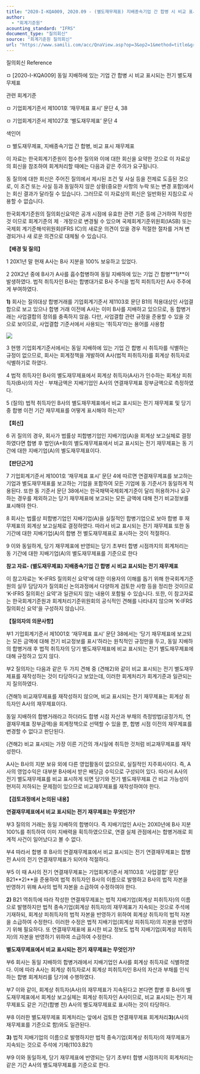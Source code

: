 ```yaml
---
title: "2020-I-KQA009, 2020.09 - (별도재무제표) 지배종속기업 간 합병 시 비교 표시되는 전기 재무제표"
author:
  - "회계기준원"
acounting_standard: "IFRS"
document_type: "질의회신"
source: "회계기준원 질의회신"
url: "https://www.samili.com/acc/QnaView.asp?op=3&op2=1&method=title&group=2122-15;1&orgcode=0&searchword=&page=6&code=2020%2DI%2DKQA009%3A20200924"
---
```

질의회신 Reference

ㅁ \[2020-I-KQA009\] 동일 지배하에 있는 기업 간 합병 시 비교 표시되는 전기 별도재무제표

관련 회계기준

ㅁ 기업회계기준서 제1001호 ‘재무제표 표시’ 문단 4, 38

ㅁ 기업회계기준서 제1027호 ‘별도재무제표’ 문단 4

색인어

ㅁ 별도재무제표, 지배종속기업 간 합병, 비교 표시 재무제표

  

이 자료는 한국회계기준원이 접수한 질의와 이에 대한 회신을 요약한 것으로 이 자료상의 회신을 참조하여 회계처리할 때에는 다음과 같은 주의가 요구됩니다.

동 질의에 대한 회신은 주어진 질의에서 제시된 조건 및 사실 등을 전제로 도출된 것으로, 이 조건 또는 사실 등과 동일하지 않은 상황(중요한 사항의 누락 또는 변경 포함)에서는 회신 결과가 달라질 수 있습니다. 그러므로 이 자료상의 회신은 일반화된 지침으로 사용할 수 없습니다.

한국회계기준원의 질의회신요약은 공개 시점에 유효한 관련 기준 등에 근거하여 작성한 것 이므로 회계기준의 제ㆍ개정으로 변경될 수 있으며 국제회계기준위원회(IASB) 또는 국제회 계기준해석위원회(IFRS IC)의 새로운 의견이 있을 경우 적절한 절차를 거쳐 변경되거나 새 로운 의견으로 대체될 수 있습니다.

  
  

**【배경 및 질의】**

  

1 20X1년 말 현재 A사는 B사 지분을 100% 보유하고 있었다.

  

2 20X2년 중에 B사가 A사를 흡수합병하여 동일 지배하에 있는 기업 간 합병**1)**이 발생하였다. 법적 취득자인 B사는 합병대가로 B사 주식을 법적 피취득자인 A사 주주에게 부여하였다.

**1)** 회사는 질의대상 합병거래를 기업회계기준서 제1103호 문단 B1의 적용대상인 사업결합으로 보고 있으나 합병 거래 이전에 A사는 이미 B사를 지배하고 있으므로, 동 합병거래는 사업결합의 정의를 충족하지 않음. 다만, 사업결합 관련 규정을 준용할 수 있을 것으로 보이므로, 사업결합 기준서에서 사용되는 ‘취득자’라는 용어를 사용함

![](https://www.samili.com/mImage/etc/organ/2020/2020-I-KQA009-1.GIF)

  

3 현행 기업회계기준서에서는 동일 지배하에 있는 기업 간 합병 시 취득자를 식별하는 규정이 없으므로, 회사는 회계정책을 개발하여 A사(법적 피취득자)를 회계상 취득자로 식별하기로 하였다.

  

4 법적 취득자인 B사의 별도재무제표에서 회계상 취득자(A사)가 인수하는 회계상 피취득자(B사)의 자산ㆍ부채금액은 지배기업인 A사의 연결재무제표 장부금액으로 측정하였다.

  

5 (질의) 법적 취득자인 B사의 별도재무제표에서 비교 표시되는 전기 재무제표 및 당기 중 합병 이전 기간 재무제표를 어떻게 표시해야 하는지?

  
  

**【회신】**

  

6 귀 질의의 경우, 회사가 법률상 피합병기업인 지배기업(A)을 회계상 보고실체로 결정하였다면 합병 후 법인(A+B)의 별도재무제표에서 비교 표시되는 전기 재무제표는 동 기간에 대한 지배기업(A)의 별도재무제표이다.

  
  

**【판단근거】**

  

7 기업회계기준서 제1001호 ‘재무제표 표시’ 문단 4에 따르면 연결재무제표를 보고하는 기업과 별도재무제표를 보고하는 기업을 포함하여 모든 기업에 동 기준서가 동일하게 적용된다. 또한 동 기준서 문단 38에서는 한국채택국제회계기준이 달리 허용하거나 요구하는 경우를 제외하고는 당기 재무제표에 보고되는 모든 금액에 대해 전기 비교정보를 표시해야 한다.

  

8 회사는 법률상 피합병기업인 지배기업(A)을 실질적인 합병기업으로 보아 합병 후 재무제표의 회계상 보고실체로 결정하였다. 따라서 비교 표시되는 전기 재무제표 또한 동 기간에 대한 지배기업(A)의 합병 전 별도재무제표로 표시하는 것이 적절하다.

  

9 이와 동일하게, 당기 재무제표에 반영되는 당기 초부터 합병 시점까지의 회계처리는 동 기간에 대한 지배기업(A)의 별도재무제표를 기준으로 한다

  
  

**참고 자료- (별도재무제표) 지배종속기업 간 합병 시 비교 표시되는 전기 재무제표**

이 참고자료는 ‘K-IFRS 질의회신 요약'에 대한 이용자의 이해를 돕기 위해 한국회계기준원의 실무 담당자가 질의회신 논의과정에서 다양하게 검토한 사항 등을 정리한 것이므로 ‘K-IFRS 질의회신 요약'과 일관되지 않는 내용이 포함될 수 있습니다. 또한, 이 참고자료는 한국회계기준원과 회계처리기준위원회의 공식적인 견해를 나타내지 않으며 ‘K-IFRS 질의회신 요약'을 구성하지 않습니다.

  

**【질의자의 의문사항】**

  

부1 기업회계기준서 제1001호 ‘재무제표 표시’ 문단 38에서는 ‘당기 재무제표에 보고되는 모든 금액에 대해 전기 비교정보를 표시’하라는 원칙적인 규정만을 두고, 동일 지배하의 합병거래 후 법적 취득자의 당기 별도재무제표에 비교 표시되는 전기 별도재무제표에 대해 규정하고 있지 않다.

  

부2 질의자는 다음과 같은 두 가지 견해 중 (견해2)와 같이 비교 표시되는 전기 별도재무제표를 재작성하는 것이 타당하다고 보았는데, 이러한 회계처리가 회계기준과 일관되는지 질의하였다.

(견해1) 비교재무제표를 재작성하지 않으며, 비교 표시되는 전기 재무제표는 회계상 취득자인 A사의 재무제표이다.

동일 지배하의 합병거래라고 하더라도 합병 시점 자산과 부채의 측정방법(공정가치, 연결재무제표 장부금액)을 회계정책으로 선택할 수 있을 뿐, 합병 시점 이전의 재무제표를 변경할 수 없다고 판단된다.

(견해2) 비교 표시되는 가장 이른 기간의 개시일에 취득한 것처럼 비교재무제표를 재작성한다.

A사는 B사의 지분 보유 외에 다른 영업활동이 없으므로, 실질적인 지주회사이다. 즉, A사의 영업수익은 대부분 B사에서 받은 배당금 수익으로 구성되어 있다. 따라서 A사의 전기 별도재무제표를 비교 표시하게 되면 당기와 전기 별도재무제표 간 비교 가능성이 현저히 저하되는 문제점이 있으므로 비교재무제표를 재작성하여야 한다.

  

**【검토과정에서 논의된 내용】**

  

**연결재무제표에서 비교 표시되는 전기 재무제표는 무엇인가?**

  

부3 질의의 거래는 동일 지배하의 합병이다. 즉 지배기업인 A사는 20X0년에 B사 지분 100%를 취득하여 이미 지배력을 획득하였으므로, 연결 실체 관점에서는 합병거래로 회계적 사건이 일어났다고 볼 수 없다.

  

부4 따라서 합병 후 B사의 연결재무제표에서 비교 표시되는 전기 연결재무제표는 합병 전 A사의 전기 연결재무제표가 되어야 적절하다.

  

부5 이 때 A사의 전기 연결재무제표는 기업회계기준서 제1103호 ‘사업결합’ 문단 B21**2)**을 준용하여 법적 취득자인 B사의 이름으로 발행하고 B사의 법적 자본을 반영하기 위해 A사의 법적 자본을 소급하여 수정하여야 한다.

**2)** B21 역취득에 따라 작성한 연결재무제표는 법적 지배기업(회계상 피취득자)의 이름으로 발행하지만 법적 종속기업(회계상 취득자)의 재무제표가 지속되는 것으로 주석에 기재하되, 회계상 피취득자의 법적 자본을 반영하기 위하여 회계상 취득자의 법적 자본을 소급하여 수정한다. 이러한 수정은 법적 지배기업(회계상 피취득자)의 자본을 반영하기 위해 필요하다. 또 연결재무제표에 표시한 비교 정보도 법적 지배기업(회계상 피취득자)의 자본을 반영하기 위하여 소급하여 수정한다.

  

**별도재무제표에서 비교 표시되는 전기 재무제표는 무엇인가?**

  

부6 회사는 동일 지배하의 합병거래에서 지배기업인 A사를 회계상 취득자로 식별하였다. 이에 따라 A사는 회계상 취득자로서 회계상 피취득자인 B사의 자산과 부채를 인식하는 합병 회계처리를 당기에 수행하였다.

  

부7 이와 같이, 회계상 취득자(A사)의 재무제표가 지속된다고 본다면 합병 후 B사의 별도재무제표에서 회계상 보고실체는 회계상 취득자인 A사이므로, 비교 표시되는 전기 재무제표도 같은 기간(합병 전) A사의 별도재무제표로 표시하는 것이 타당하다.

  

부8 이러한 별도재무제표 회계처리는 앞에서 검토한 연결재무제표 회계처리**3)**(A사의 재무제표를 기준으로 함)와도 일관된다.

**3)** 법적 지배기업의 이름으로 발행하지만 법적 종속기업(회계상 취득자)의 재무제표가 지속되는 것으로 주석에 기재(1103.B21)

  

부9 이와 동일하게, 당기 재무제표에 반영되는 당기 초부터 합병 시점까지의 회계처리는 같은 기간 A사의 별도재무제표를 기준으로 한다.

